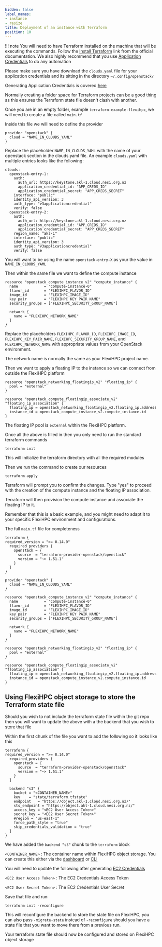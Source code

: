 ```yaml
---
hidden: false
label_names:
- instance
- resize
title: Deployment of an instance with Terraform
position: 10
---
```


!!! note
    You will need to have Terraform installed on the machine that will be executing the commands. Follow the [Install Terraform](https://developer.hashicorp.com/terraform/tutorials/aws-get-started/install-cli) link from the official documentation. We also highly recommend that you use [Application Credentials](../../create-and-manage-identity/creating-and-managing-application-credentials-with-the-dashboard.md) to do any automation

Please make sure you have download the `clouds.yaml` file for your application credentials and its sitting in the directory `~/.config/openstack/`

Generating Application Credentials is covered [here](../../create-and-manage-identity/creating-and-managing-application-credentials-with-the-dashboard.md)

Normally creating a folder space for Terraform projects can be a good thing as this ensures the Terraform state file doesn't clash with another.

Once you are in an empty folder, example `terraform-example-flexihpc`, we will need to create a file called `main.tf`

Inside this file we will need to define the provider

``` hcl
provider "openstack" {
  cloud = "NAME_IN_CLOUDS_YAML"
}
```

Replace the placeholder `NAME_IN_CLOUDS_YAML` with the name of your openstack section in the clouds.yaml file. An example `clouds.yaml` with multiple entries looks like the following:

``` { .yaml .no-copy }
clouds:
  openstack-entry-1:
    auth:
      auth_url: https://keystone.akl-1.cloud.nesi.org.nz
      application_credential_id: "APP_CREDS_ID"
      application_credential_secret: "APP_CREDS_SECRET"
    interface: "public"
    identity_api_version: 3
    auth_type: "v3applicationcredential"
    verify: false
  openstack-entry-2:
    auth:
      auth_url: https://keystone.akl-1.cloud.nesi.org.nz
      application_credential_id: "APP_CREDS_ID"
      application_credential_secret: "APP_CREDS_SECRET"
    region_name: "akl-1"
    interface: "public"
    identity_api_version: 3
    auth_type: "v3applicationcredential"
    verify: false
```
You will want to be using the name `openstack-entry-X` as your the value in `NAME_IN_CLOUDS_YAML`

Then within the same file we want to define the compute instance

``` hcl
resource "openstack_compute_instance_v2" "compute_instance" {
  name            = "compute-instance-0"
  flavor_id       = "FLEXIHPC_FLAVOR_ID"
  image_id        = "FLEXIHPC_IMAGE_ID"
  key_pair        = "FLEXIHPC_KEY_PAIR_NAME"
  security_groups = ["FLEXIHPC_SECURITY_GROUP_NAME"]

  network {
    name = "FLEXIHPC_NETWORK_NAME"
  }
}
```

Replace the placeholders `FLEXIHPC_FLAVOR_ID`, `FLEXIHPC_IMAGE_ID`, `FLEXIHPC_KEY_PAIR_NAME`, `FLEXIHPC_SECURITY_GROUP_NAME`, and `FLEXIHPC_NETWORK_NAME` with appropriate values from your OpenStack environment.

The network name is normally the same as your FlexiHPC project name.

Then we want to apply a floating IP to the instance so we can connect from outside the FlexiHPC platform

``` hcl
resource "openstack_networking_floatingip_v2" "floating_ip" {
  pool = "external"
}

resource "openstack_compute_floatingip_associate_v2" "floating_ip_association" {
  floating_ip = openstack_networking_floatingip_v2.floating_ip.address
  instance_id = openstack_compute_instance_v2.compute_instance.id
}
```

The floating IP pool is `external` within the FlexiHPC platform.

Once all the above is filled in then you only need to run the standard terraform commands

```
terraform init
```

This will initialize the terraform directory with all the required modules

Then we run the command to create our resources

```
terraform apply
```

Terraform will prompt you to confirm the changes. Type "yes" to proceed with the creation of the compute instance and the floating IP association.

Terraform will then provision the compute instance and associate the floating IP to it.

Remember that this is a basic example, and you might need to adapt it to your specific FlexiHPC environment and configurations.

The full `main.tf` file for completeness

``` hcl title="main.tf"
terraform {
required_version = ">= 0.14.0"
  required_providers {
    openstack = {
      source  = "terraform-provider-openstack/openstack"
      version = "~> 1.51.1"
    }
  }
}

provider "openstack" {
  cloud = "NAME_IN_CLOUDS_YAML"
}

resource "openstack_compute_instance_v2" "compute_instance" {
  name            = "compute-instance-0"
  flavor_id       = "FLEXIHPC_FLAVOR_ID"
  image_id        = "FLEXIHPC_IMAGE_ID"
  key_pair        = "FLEXIHPC_KEY_PAIR_NAME"
  security_groups = ["FLEXIHPC_SECURITY_GROUP_NAME"]

  network {
    name = "FLEXIHPC_NETWORK_NAME"
  }
}

resource "openstack_networking_floatingip_v2" "floating_ip" {
  pool = "external"
}

resource "openstack_compute_floatingip_associate_v2" "floating_ip_association" {
  floating_ip = openstack_networking_floatingip_v2.floating_ip.address
  instance_id = openstack_compute_instance_v2.compute_instance.id
}
```

## Using FlexiHPC object storage to store the Terraform state file

Should you wish to not include the terraform state file within the git repo then you will want to update the above with a the backend that you wish to store that file

Within the first chunk of the file you want to add the following so it looks like this

``` hcl
terraform {
required_version = ">= 0.14.0"
  required_providers {
    openstack = {
      source  = "terraform-provider-openstack/openstack"
      version = "~> 1.51.1"
    }
  }

  backend "s3" {
    bucket = "<CONTAINER_NAME>"
    key    = "state/terraform.tfstate"
    endpoint   = "https://object.akl-1.cloud.nesi.org.nz/"
    sts_endpoint = "https://object.akl-1.cloud.nesi.org.nz/"
    access_key = "<EC2 User Access Token>"
    secret_key = "<EC2 User Secret Token>"
    #region = "us-east-1"
    force_path_style = "true"
    skip_credentials_validation = "true"
  }
}
```

We have added the `backend "s3"` chunk to the `terraform` block

`<CONTAINER_NAME>`
:   The container name within FlexiHPC object storage. You can create this either via the [dashboard](../../create-and-manage-object-storage/with_the_dashboard/create-and-manage-object-storage-with-the-dashboard.md) or [CLI](../../create-and-manage-object-storage/with_the_CLI/create-and-manage-object-storage-via-cli.md)

You will need to update the following after generating [EC2 Credentials](../../create-and-manage-identity/index.md)

`<EC2 User Access Token>`
:   The EC2 Credentials Access Token

`<EC2 User Secret Token>`
:   The EC2 Credentials User Secret

Save that file and run

``` { .sh }
terraform init -reconfigure
```

This will reconfigure the backend to store the state file on FlexiHPC, you can also pass `-migrate-state` instead of `-reconfigure` should you have a state file that you want to move there from a previous run.

Your terraform state file should now be configured and stored on FlexiHPC object storage
